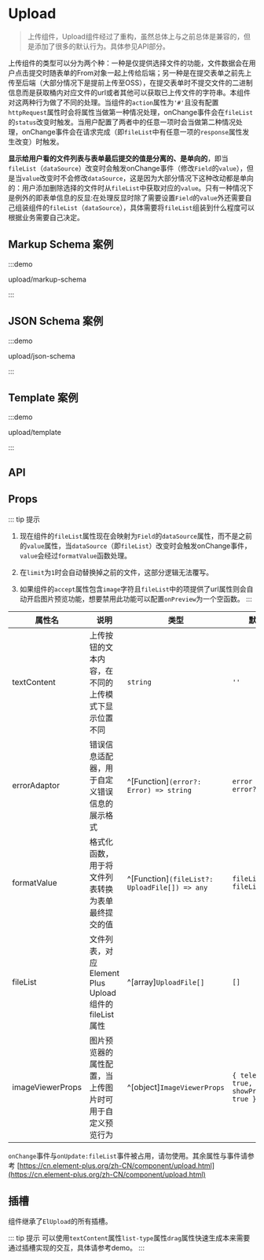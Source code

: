 # Upload

> 上传组件，Upload组件经过了重构，虽然总体上与之前总体是兼容的，但是添加了很多的默认行为。具体参见API部分。

上传组件的类型可以分为两个种：一种是仅提供选择文件的功能，文件数据会在用户点击提交时随表单的From对象一起上传给后端；另一种是在提交表单之前先上传至后端（大部分情况下是提前上传至OSS），在提交表单时不提交文件的二进制信息而是获取桶内对应文件的url或者其他可以获取已上传文件的字符串。本组件对这两种行为做了不同的处理。当组件的`action`属性为`'#'`且没有配置`httpRequest`属性时会将属性当做第一种情况处理，onChange事件会在`fileList`的`status`改变时触发。当用户配置了两者中的任意一项时会当做第二种情况处理，onChange事件会在请求完成（即`fileList`中有任意一项的`response`属性发生改变）时触发。

**显示给用户看的文件列表与表单最后提交的值是分离的、是单向的**，即当`fileList`（`dataSource`）改变时会触发onChange事件（修改`Field`的`value`），但是当`value`改变时不会修改`dataSource`，这是因为大部分情况下这种改动都是单向的：用户添加删除选择的文件时从`fileList`中获取对应的`value`。只有一种情况下是例外的即表单信息的反显:在处理反显时除了需要设置`Field`的`value`外还需要自己组装组件的`fileList`（`dataSource`），具体需要将`fileList`组装到什么程度可以根据业务需要自己决定。

## Markup Schema 案例

:::demo

upload/markup-schema

:::

## JSON Schema 案例

:::demo

upload/json-schema

:::

## Template 案例

:::demo

upload/template

:::

## API

## Props

::: tip 提示
1. 现在组件的`fileList`属性现在会映射为`Field`的`dataSource`属性，而不是之前的`value`属性，当`dataSource`（即`fileList`）改变时会触发onChange事件，`value`会经过`formatValue`函数处理。

2. 在`limit`为`1`时会自动替换掉之前的文件，这部分逻辑无法覆写。

3. 如果组件的`accept`属性包含`image`字符且`fileList`中的项提供了url属性则会自动开启图片预览功能，想要禁用此功能可以配置`onPreview`为一个空函数。
:::

| 属性名           | 说明                                                     | 类型                                           | 默认值                                     |
| ---              | ---                                                      | ---                                            | ---                                        |
| textContent      | 上传按钮的文本内容，在不同的上传模式下显示位置不同       | `string`                                       | `''`                                       |
| errorAdaptor     | 错误信息适配器，用于自定义错误信息的展示格式             | ^[Function]`(error?: Error) => string`         | `error => error?.message`                  |
| formatValue      | 格式化函数，用于将文件列表转换为表单最终提交的值         | ^[Function]`(fileList?: UploadFile[]) => any`  | `fileList => fileList`                     |
| fileList         | 文件列表，对应 Element Plus Upload 组件的 fileList 属性  | ^[array]`UploadFile[]`                         | `[]`                                       |
| imageViewerProps | 图片预览器的属性配置，当上传图片时可用于自定义预览行为   | ^[object]`ImageViewerProps`                    | `{ teleported: true, showProgress: true }` |

`onChange`事件与`onUpdate:fileList`事件被占用，请勿使用。其余属性与事件请参考 [https://cn.element-plus.org/zh-CN/component/upload.html](https://cn.element-plus.org/zh-CN/component/upload.html)

## 插槽

组件继承了`ElUpload`的所有插槽。

::: tip 提示
可以使用`textContent`属性`list-type`属性`drag`属性快速生成本来需要通过插槽实现的交互，具体请参考demo。
:::
